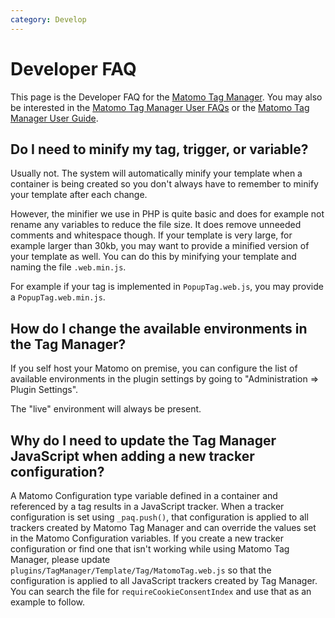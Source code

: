```yaml
---
category: Develop
---
```

# Developer FAQ

This page is the Developer FAQ for the [Matomo Tag Manager](https://plugins.matomo.org/TagManager).
You may also be interested in the [Matomo Tag Manager User FAQs](https://matomo.org/faq/tag-manager) or the [Matomo Tag Manager User Guide](https://matomo.org/docs/tag-manager).

## Do I need to minify my tag, trigger, or variable?

Usually not. The system will automatically minify your template when a container is being created so you don't always have to remember to minify your template after each change.

However, the minifier we use in PHP is quite basic and does for example not rename any variables to reduce the file size. It does remove unneeded comments and whitespace though. If your template is very large, for example larger than 30kb, you may want to provide a minified version of your template as well. You can do this by minifying your template and naming the file `.web.min.js`.

For example if your tag is implemented in `PopupTag.web.js`, you may provide a `PopupTag.web.min.js`.

## How do I change the available environments in the Tag Manager?

If you self host your Matomo on premise, you can configure the list of available environments in the plugin settings by going to "Administration => Plugin Settings".

The "live" environment will always be present.

## Why do I need to update the Tag Manager JavaScript when adding a new tracker configuration?

A Matomo Configuration type variable defined in a container and referenced by a tag results in a JavaScript tracker. When a tracker configuration is set using `_paq.push()`, that configuration is applied to all trackers created by Matomo Tag Manager and can override the values set in the Matomo Configuration variables. If you create a new tracker configuration or find one that isn't working while using Matomo Tag Manager, please update `plugins/TagManager/Template/Tag/MatomoTag.web.js` so that the configuration is applied to all JavaScript trackers created by Tag Manager. You can search the file for `requireCookieConsentIndex` and use that as an example to follow.